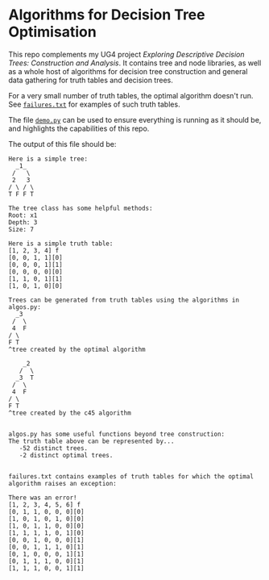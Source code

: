 # Algorithms for Decision Tree Optimisation

This repo complements my UG4 project *Exploring Descriptive Decision Trees: Construction and Analysis*. It contains tree and node libraries, as well as a whole host of algorithms for decision tree construction and general data gathering for truth tables and decision trees.

For a very small number of truth tables, the optimal algorithm doesn't run. See [``failures.txt``](/failures.txt) for examples of such truth tables.

The file [``demo.py``](/demo.py) can be used to ensure everything is running as it should be, and highlights the capabilities of this repo.

The output of this file should be:

```
Here is a simple tree:
  _1_  
 /   \ 
 2   3 
/ \ / \
T F F T

The tree class has some helpful methods:
Root: x1
Depth: 3
Size: 7

Here is a simple truth table:
[1, 2, 3, 4] f
[0, 0, 1, 1][0]
[0, 0, 0, 1][1]
[0, 0, 0, 0][0]
[1, 1, 0, 1][1]
[1, 0, 1, 0][0]

Trees can be generated from truth tables using the algorithms in algos.py:
  _3 
 /  \
 4  F
/ \  
F T  
^tree created by the optimal algorithm

    _2 
   /  \
  _3  T
 /  \  
 4  F  
/ \    
F T    
^tree created by the c45 algorithm


algos.py has some useful functions beyond tree construction:
The truth table above can be represented by...
   -52 distinct trees.
   -2 distinct optimal trees.


failures.txt contains examples of truth tables for which the optimal algorithm raises an exception:

There was an error!
[1, 2, 3, 4, 5, 6] f
[0, 1, 1, 0, 0, 0][0]
[1, 0, 1, 0, 1, 0][0]
[1, 0, 1, 1, 0, 0][0]
[1, 1, 1, 1, 0, 1][0]
[0, 0, 1, 0, 0, 0][1]
[0, 0, 1, 1, 1, 0][1]
[0, 1, 0, 0, 0, 1][1]
[0, 1, 1, 1, 0, 0][1]
[1, 1, 1, 0, 0, 1][1]
```
